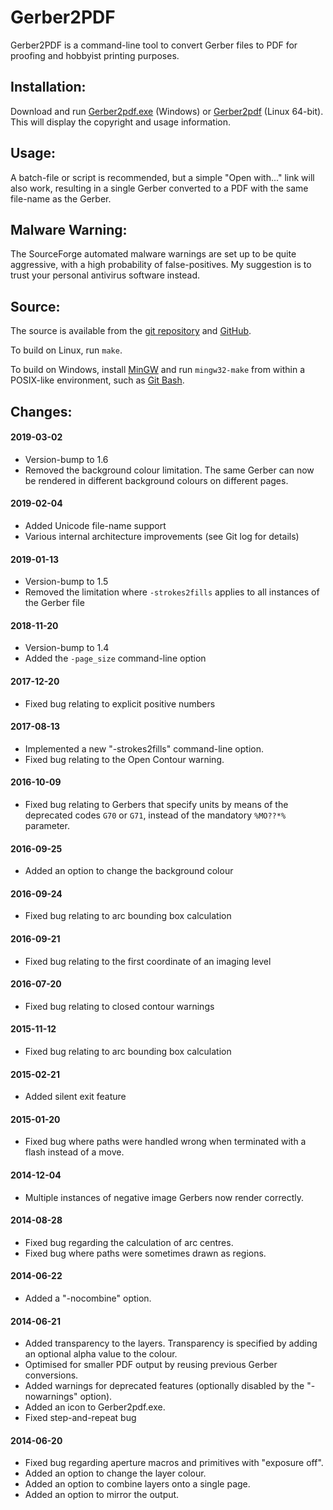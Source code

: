 # Gerber2PDF

Gerber2PDF is a command-line tool to convert Gerber files to PDF for proofing and hobbyist printing purposes.

## Installation:

Download and run [Gerber2pdf.exe](https://sourceforge.net/projects/gerber2pdf/files/Gerber2pdf.exe/download) (Windows) or [Gerber2pdf](https://sourceforge.net/projects/gerber2pdf/files/Gerber2pdf/download) (Linux 64-bit).  This will display the copyright and usage information.

## Usage:

A batch-file or script is recommended, but a simple "Open with..." link will also work, resulting in a single Gerber converted to a PDF with the same file-name as the Gerber.

## Malware Warning:

The SourceForge automated malware warnings are set up to be quite aggressive, with a high probability of false-positives.  My suggestion is to trust your personal antivirus software instead.

## Source:

The source is available from the [git repository](https://sourceforge.net/p/gerber2pdf/code/) and [GitHub](https://github.com/jpt13653903/Gerber2PDF).

To build on Linux, run `make`.

To build on Windows, install [MinGW](http://tdm-gcc.tdragon.net/) and run `mingw32-make` from within a POSIX-like environment, such as [Git Bash](https://git-scm.com/).

## Changes:

#### 2019-03-02

- Version-bump to 1.6
- Removed the background colour limitation.  The same Gerber can now be rendered in different background colours on different pages.

#### 2019-02-04

- Added Unicode file-name support
- Various internal architecture improvements (see Git log for details)

#### 2019-01-13

- Version-bump to 1.5
- Removed the limitation where `-strokes2fills` applies to all instances of the Gerber file

#### 2018-11-20

- Version-bump to 1.4
- Added the `-page_size` command-line option

#### 2017-12-20

- Fixed bug relating to explicit positive numbers

#### 2017-08-13

- Implemented a new "-strokes2fills" command-line option.
- Fixed bug relating to the Open Contour warning.

#### 2016-10-09

- Fixed bug relating to Gerbers that specify units by means of the deprecated codes `G70` or `G71`, instead of the mandatory `%MO??*%` parameter.

#### 2016-09-25

- Added an option to change the background colour

#### 2016-09-24

- Fixed bug relating to arc bounding box calculation

#### 2016-09-21

- Fixed bug relating to the first coordinate of an imaging level

#### 2016-07-20

- Fixed bug relating to closed contour warnings

#### 2015-11-12

- Fixed bug relating to arc bounding box calculation

#### 2015-02-21

- Added silent exit feature

#### 2015-01-20

- Fixed bug where paths were handled wrong when terminated with a flash instead of a move.

#### 2014-12-04

- Multiple instances of negative image Gerbers now render correctly.

#### 2014-08-28

- Fixed bug regarding the calculation of arc centres.
- Fixed bug where paths were sometimes drawn as regions.

#### 2014-06-22

- Added a "-nocombine" option.

#### 2014-06-21

- Added transparency to the layers.  Transparency is specified by adding an optional alpha value to the colour.
- Optimised for smaller PDF output by reusing previous Gerber conversions.
- Added warnings for deprecated features (optionally disabled by the "-nowarnings" option).
- Added an icon to Gerber2pdf.exe.
- Fixed step-and-repeat bug

#### 2014-06-20

- Fixed bug regarding aperture macros and primitives with "exposure off".
- Added an option to change the layer colour.
- Added an option to combine layers onto a single page.
- Added an option to mirror the output.

